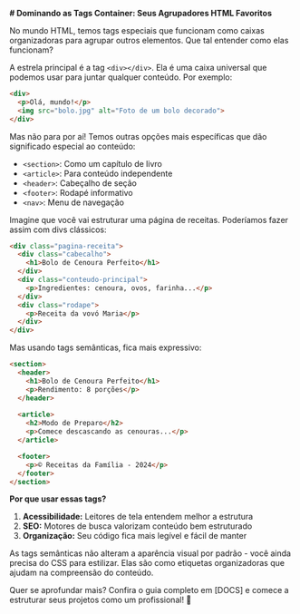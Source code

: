 

**# Dominando as Tags Container: Seus Agrupadores HTML Favoritos**

No mundo HTML, temos tags especiais que funcionam como caixas organizadoras para agrupar outros elementos. Que tal entender como elas funcionam?

A estrela principal é a tag `<div></div>`. Ela é uma caixa universal que podemos usar para juntar qualquer conteúdo. Por exemplo:

```html
<div>
  <p>Olá, mundo!</p>
  <img src="bolo.jpg" alt="Foto de um bolo decorado">
</div>
```

Mas não para por aí! Temos outras opções mais específicas que dão significado especial ao conteúdo:

- `<section>`: Como um capítulo de livro
- `<article>`: Para conteúdo independente
- `<header>`: Cabeçalho de seção
- `<footer>`: Rodapé informativo
- `<nav>`: Menu de navegação

Imagine que você vai estruturar uma página de receitas. Poderíamos fazer assim com divs clássicos:

```html
<div class="pagina-receita">
  <div class="cabecalho">
    <h1>Bolo de Cenoura Perfeito</h1>
  </div>
  <div class="conteudo-principal">
    <p>Ingredientes: cenoura, ovos, farinha...</p>
  </div>
  <div class="rodape">
    <p>Receita da vovó Maria</p>
  </div>
</div>
```

Mas usando tags semânticas, fica mais expressivo:

```html
<section>
  <header>
    <h1>Bolo de Cenoura Perfeito</h1>
    <p>Rendimento: 8 porções</p>
  </header>
  
  <article>
    <h2>Modo de Preparo</h2>
    <p>Comece descascando as cenouras...</p>
  </article>

  <footer>
    <p>© Receitas da Família - 2024</p>
  </footer>
</section>
```

**Por que usar essas tags?**

1. **Acessibilidade:** Leitores de tela entendem melhor a estrutura
2. **SEO:** Motores de busca valorizam conteúdo bem estruturado
3. **Organização:** Seu código fica mais legível e fácil de manter

As tags semânticas não alteram a aparência visual por padrão - você ainda precisa do CSS para estilizar. Elas são como etiquetas organizadoras que ajudam na compreensão do conteúdo.

Quer se aprofundar mais? Confira o guia completo em [DOCS] e comece a estruturar seus projetos como um profissional! 🚀